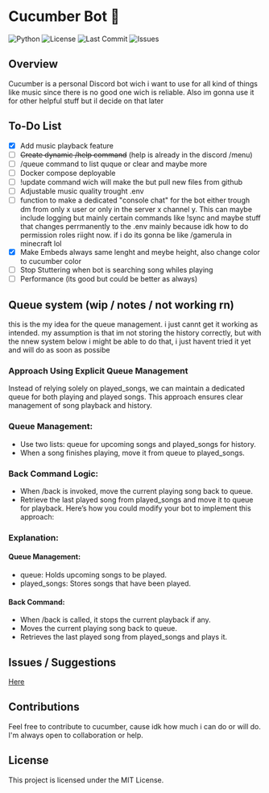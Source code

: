 # Cucumber Bot 🥒

![Python](https://img.shields.io/badge/language-Python-blue)
![License](https://img.shields.io/badge/license-MIT-green)
![Last Commit](https://img.shields.io/github/last-commit/CoomInPickle/cucumber)
![Issues](https://img.shields.io/github/issues/CoomInPickle/cucumber)
## Overview

Cucumber is a personal Discord bot wich i want to use for all kind of things like music since there is no good one wich is reliable.
Also im gonna use it for other helpful stuff but il decide on that later
## To-Do List

- [x] Add music playback feature
- [ ] ~~Create dynamic /help command~~ (help is already in the discord /menu)
- [ ] /queue command to list quque or clear and maybe more
- [ ] Docker compose deployable
- [ ] !update command wich will make the but pull new files from github
- [ ] Adjustable music quality trought .env
- [ ] function to make a dedicated "console chat" for the bot either trough dm from only x user or only in the server x channel y.
      This can maybe include logging but mainly certain commands like !sync and maybe stuff that changes perrmanently to the .env
      mainly because idk how to do permission roles riight now. if i do its gonna be like /gamerula in minecraft lol
- [x] Make Embeds always same lenght and meybe height, also change color to cucumber color
- [ ] Stop Stuttering when bot is searching song whiles playing
- [ ] Performance (its good but could be better as always)

## Queue system (wip / notes / not working rn)
this is the my idea for the queue management. i just cannt get it working as intended. my assumption is that im not storing the history correctly,
but with the nnew system below i might be able to do that, i just havent tried it yet and will do as soon as possibe
### Approach Using Explicit Queue Management
Instead of relying solely on played_songs, we can maintain a dedicated queue for both playing and played songs. This approach ensures clear management of song playback and history.

### Queue Management:
- Use two lists: queue for upcoming songs and played_songs for history.
- When a song finishes playing, move it from queue to played_songs.

### Back Command Logic:
- When /back is invoked, move the current playing song back to queue.
- Retrieve the last played song from played_songs and move it to queue for playback.
Here’s how you could modify your bot to implement this approach:

### Explanation:
#### Queue Management:
- queue: Holds upcoming songs to be played.
- played_songs: Stores songs that have been played.

#### Back Command:
- When /back is called, it stops the current playback if any.
- Moves the current playing song back to queue.
- Retrieves the last played song from played_songs and plays it.

## Issues / Suggestions
[Here](https://github.com/CoomInPickle/cucumber/issues "cucumber/issues")


## Contributions

Feel free to contribute to cucumber, cause idk how much i can do or will do.
I'm always open to collaboration or help.

## License

This project is licensed under the MIT License.



